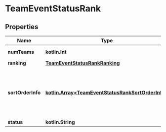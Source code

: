 
# TeamEventStatusRank

## Properties
Name | Type | Description | Notes
------------ | ------------- | ------------- | -------------
**numTeams** | **kotlin.Int** | Number of teams ranked. |  [optional]
**ranking** | [**TeamEventStatusRankRanking**](TeamEventStatusRankRanking.md) |  |  [optional]
**sortOrderInfo** | [**kotlin.Array&lt;TeamEventStatusRankSortOrderInfo&gt;**](TeamEventStatusRankSortOrderInfo.md) | Ordered list of names corresponding to the elements of the &#x60;sort_orders&#x60; array. |  [optional]
**status** | **kotlin.String** |  |  [optional]



